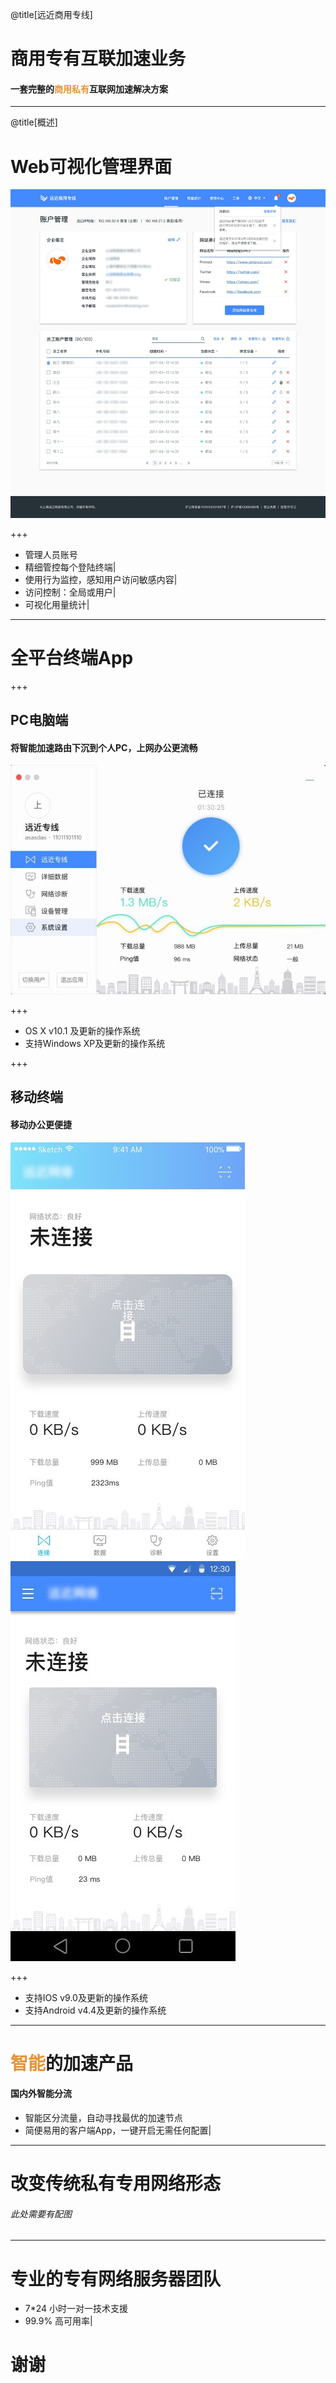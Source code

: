 @title[远近商用专线]
# 商用专有互联加速业务
#### <span style="font-family:Helvetica Neue; font-weight:bold">一套完整的<span style="color:#e49436">商用私有</span>互联网加速解决方案</span>

---

@title[概述]

# Web可视化管理界面

![portal](assets/portal.jpg)

+++

- 管理人员账号
- 精细管控每个登陆终端|
- 使用行为监控，感知用户访问敏感内容|
- 访问控制：全局或用户|
- 可视化用量统计|

---

# 全平台终端App

+++

## PC电脑端

#### 将智能加速路由下沉到个人PC，上网办公更流畅

![pc](assets/pc.jpg)

+++

- OS X v10.1 及更新的操作系统
- 支持Windows XP及更新的操作系统

+++

## 移动终端

#### 移动办公更便捷

![ios](assets/ios.jpg)
![android](assets/android.jpg)

+++

- 支持IOS v9.0及更新的操作系统
- 支持Android v4.4及更新的操作系统

---

# <span style="color:#e49436">智能</span>的加速产品

#### 国内外智能分流

- 智能区分流量，自动寻找最优的加速节点
- 简便易用的客户端App，一键开启无需任何配置|

---

# 改变传统私有专用网络形态

###### 此处需要有配图

---

# 专业的专有网络服务器团队

- 7*24 小时一对一技术支援
- 99.9% 高可用率|

# 谢谢
